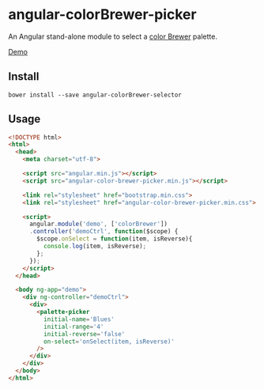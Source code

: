 angular-colorBrewer-picker
==========================

An Angular stand-alone module to select a [color Brewer](http://colorbrewer2.org/) palette.

[Demo](http://plnkr.co/edit/aoDgRw3tu8VApuZ651tc?p=preview)

## Install

```shell
bower install --save angular-colorBrewer-selector
```

## Usage

```html
<!DOCTYPE html>
<html>
  <head>
    <meta charset="utf-8">

    <script src="angular.min.js"></script>
    <script src="angular-color-brewer-picker.min.js"></script>

    <link rel="stylesheet" href="bootstrap.min.css">
    <link rel="stylesheet" href="angular-color-brewer-picker.min.css">

    <script>
      angular.module('demo', ['colorBrewer'])
      .controller('demoCtrl', function($scope) {
        $scope.onSelect = function(item, isReverse){
          console.log(item, isReverse);
        };
      });
    </script>
  </head>

  <body ng-app="demo">
    <div ng-controller="demoCtrl">
      <div>
        <palette-picker
          initial-name='Blues'
          initial-range='4'
          initial-reverse='false'
          on-select='onSelect(item, isReverse)'
        />
      </div>
    </div>
  </body>
</html>
```
